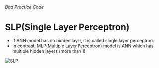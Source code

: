 *Bad Practice Code*
# SLP(Single Layer Perceptron)

- If ANN model has no hidden layer, it is called single layer perceptron.
- In contrast, MLP(Multiple Layer Perceptron) model is ANN which has multiple hidden layers (more than 1)

![SLP](https://github.com/Moataz-Elmesmary/Perceptron-Breast-Cancer/assets/92026137/dc6fb334-a832-4201-9514-e636ec750159)
